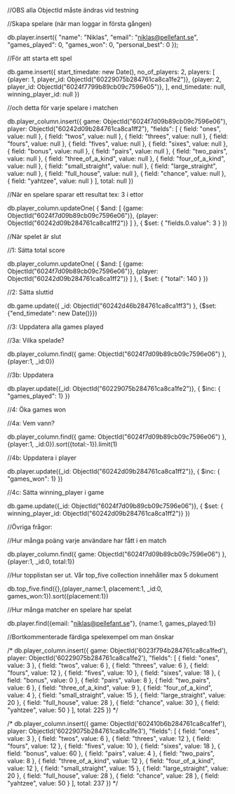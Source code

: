 //OBS alla ObjectId måste ändras vid testning

//Skapa spelare (när man loggar in första gången)

db.player.insert({
    "name": "Niklas", 
    "email": "niklas@pellefant.se", 
    "games_played": 0,
    "games_won": 0,
    "personal_best": 0
});

//För att starta ett spel

db.game.insert({
    start_timedate: new Date(),
    no_of_players: 2, 
    players: [
        {player: 1, player_id: ObjectId("60229075b284761ca8ca1fe2")},
        {player: 2, player_id: ObjectId("6024f7799b89cb09c7596e05")},
    ],
    end_timedate: null,
    winning_player_id: null
})

//och detta för varje spelare i matchen

db.player_column.insert({
    game:  ObjectId("6024f7d09b89cb09c7596e06"), 
    player: ObjectId("60242d09b284761ca8ca1ff2"), 
    "fields": [
        { field: "ones", value: null },
        { field: "twos", value: null },
        { field: "threes", value: null },
        { field: "fours", value: null },
        { field: "fives", value: null },
        { field: "sixes", value: null },
        { field: "bonus", value: null },
        { field: "pairs", value: null },
        { field: "two_pairs", value: null },
        { field: "three_of_a_kind", value: null },
        { field: "four_of_a_kind", value: null },
        { field: "small_straight", value: null },
        { field: "large_straight", value: null },
        { field: "full_house", value: null },
        { field: "chance", value: null },
        { field: "yahtzee", value: null }
    ],
    total: null
})

//När en spelare sparar ett resultat tex: 3 i ettor

db.player_column.updateOne(
    {
        $and: [
            {game: ObjectId("6024f7d09b89cb09c7596e06")}, 
            {player: ObjectId("60242d09b284761ca8ca1ff2")}
        ]
    },
    {
        $set: {
            "fields.0.value": 3
        }
})

//När spelet är slut

//1: Sätta total score

db.player_column.updateOne(
    {
        $and: [
            {game: ObjectId("6024f7d09b89cb09c7596e06")}, 
            {player: ObjectId("60242d09b284761ca8ca1ff2")}
        ]
    },
    {
        $set: {
            "total": 140
        }
})

//2: Sätta sluttid

db.game.update({ _id: ObjectId("60242d46b284761ca8ca1ff3") }, {$set:{"end_timedate": new Date()}})

//3: Uppdatera alla games played

//3a: Vilka spelade?

db.player_column.find({ game: ObjectId("6024f7d09b89cb09c7596e06") }, {player:1, _id:0})

//3b: Uppdatera

db.player.update({_id: ObjectId("60229075b284761ca8ca1fe2")}, { $inc: { "games_played": 1} })

//4: Öka games won

//4a: Vem vann?

db.player_column.find({ game: ObjectId("6024f7d09b89cb09c7596e06") }, {player:1, _id:0}).sort({total:-1}).limit(1)

//4b: Uppdatera i player

db.player.update({_id: ObjectId("60242d09b284761ca8ca1ff2")}, { $inc: { "games_won": 1} })

//4c: Sätta winning_player i game

db.game.update({_id: ObjectId("6024f7d09b89cb09c7596e06")}, { $set: { winning_player_id: ObjectId("60242d09b284761ca8ca1ff2")} })

//Övriga frågor:

//Hur många poäng varje användare har fått i en match

db.player_column.find({ game: ObjectId("6024f7d09b89cb09c7596e06") }, {player:1, _id:0, total:1})

//Hur topplistan ser ut. Vår top_five collection innehåller max 5 dokument

db.top_five.find({},{player_name:1, placement:1, _id:0, games_won:1}).sort({placement:1})

//Hur många matcher en spelare har spelat

db.player.find({email: "niklas@pellefant.se"}, {name:1, games_played:1})

//Bortkommenterade färdiga spelexempel om man önskar

/* db.player_column.insert({
    game: ObjectId('6023f794b284761ca8ca1fed'),
    player: ObjectId('60229075b284761ca8ca1fe2'), 
    "fields": [
        { field: "ones", value: 3 },
        { field: "twos", value: 6 },
        { field: "threes", value: 6 },
        { field: "fours", value: 12 },
        { field: "fives", value: 10 },
        { field: "sixes", value: 18 },
        { field: "bonus", value: 0 },
        { field: "pairs", value: 8 },
        { field: "two_pairs", value: 6 },
        { field: "three_of_a_kind", value: 9 },
        { field: "four_of_a_kind", value: 4 },
        { field: "small_straight", value: 15 },
        { field: "large_straight", value: 20 },
        { field: "full_house", value: 28 },
        { field: "chance", value: 30 },
        { field: "yahtzee", value: 50 }
    ],
    total: 225
}) */

/* db.player_column.insert({
    game: ObjectId('602410b6b284761ca8ca1fef'),
    player: ObjectId('60229075b284761ca8ca1fe3'), 
    "fields": [
        { field: "ones", value: 3 },
        { field: "twos", value: 6 },
        { field: "threes", value: 12 },
        { field: "fours", value: 12 },
        { field: "fives", value: 10 },
        { field: "sixes", value: 18 },
        { field: "bonus", value: 60 },
        { field: "pairs", value: 4 },
        { field: "two_pairs", value: 8 },
        { field: "three_of_a_kind", value: 12 },
        { field: "four_of_a_kind", value: 12 },
        { field: "small_straight", value: 15 },
        { field: "large_straight", value: 20 },
        { field: "full_house", value: 28 },
        { field: "chance", value: 28 },
        { field: "yahtzee", value: 50 }
    ],
    total: 237
}) */